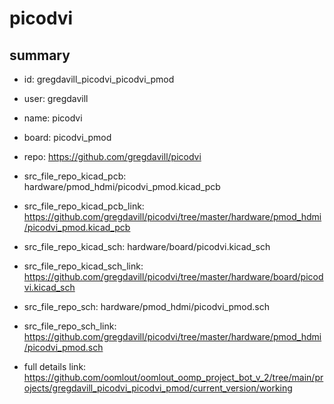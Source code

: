 # picodvi
 
## summary 
* id: gregdavill_picodvi_picodvi_pmod
* user: gregdavill
* name: picodvi
* board: picodvi_pmod
* repo: https://github.com/gregdavill/picodvi
* src_file_repo_kicad_pcb: hardware/pmod_hdmi/picodvi_pmod.kicad_pcb
* src_file_repo_kicad_pcb_link: https://github.com/gregdavill/picodvi/tree/master/hardware/pmod_hdmi/picodvi_pmod.kicad_pcb
* src_file_repo_kicad_sch: hardware/board/picodvi.kicad_sch
* src_file_repo_kicad_sch_link: https://github.com/gregdavill/picodvi/tree/master/hardware/board/picodvi.kicad_sch

* src_file_repo_sch: hardware/pmod_hdmi/picodvi_pmod.sch
* src_file_repo_sch_link: https://github.com/gregdavill/picodvi/tree/master/hardware/pmod_hdmi/picodvi_pmod.sch
* full details link: https://github.com/oomlout/oomlout_oomp_project_bot_v_2/tree/main/projects/gregdavill_picodvi_picodvi_pmod/current_version/working  






